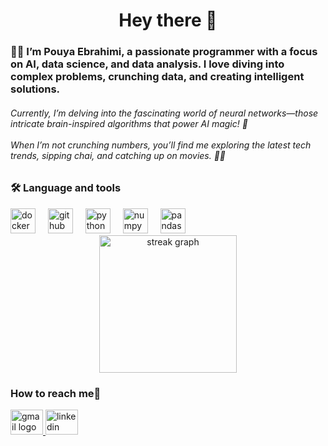 <h1 align="center">Hey there 👋</h1>

<h3 align="left">👩‍💻  I’m Pouya Ebrahimi, a passionate programmer with a focus on AI, data science, and data analysis. I love diving into complex problems, crunching data, and creating intelligent solutions.</h3>

<h6 align="left">Currently, I’m delving into the fascinating world of neural networks—those intricate brain-inspired algorithms that power AI magic! 🧠<br><br>When I’m not crunching numbers, you’ll find me exploring the latest tech trends, sipping chai, and catching up on movies. 🚀🎥</h6>

<h3 align="left">🛠 Language and tools</h3>

<div align="left">
  <img src="https://cdn.jsdelivr.net/gh/devicons/devicon/icons/docker/docker-plain-wordmark.svg" height="40" alt="docker logo" title="Docker" />
  <img width="12" />
  <img src="https://cdn.jsdelivr.net/gh/devicons/devicon/icons/github/github-original.svg" height="40" alt="github logo" title="GitHub" />
  <img width="12" />
  <img src="https://cdn.jsdelivr.net/gh/devicons/devicon/icons/python/python-original.svg" height="40" alt="python logo" title="Python" />
  <img width="12" />
  <img src="https://cdn.jsdelivr.net/gh/devicons/devicon/icons/numpy/numpy-original.svg" height="40" alt="numpy logo" title="NumPy" />
  <img width="12" />
  <img src="https://cdn.jsdelivr.net/gh/devicons/devicon/icons/pandas/pandas-original.svg" height="40" alt="pandas logo" title="pandas" />
</div>

<div align="center">
  <img src="https://streak-stats.demolab.com?user=pou008&locale=en&mode=weekly&theme=dark&hide_border=true&border_radius=5&order=3" height="220" alt="streak graph"  />
</div>

<h3 align="left">How to reach me📮</h3>
<div align="left">
  <a href="mailto:pouya8ebrahimi@gmail.com">
    <img src="https://raw.githubusercontent.com/maurodesouza/profile-readme-generator/master/src/assets/icons/social/gmail/default.svg" width="52" height="40" alt="gmail logo" />
  </a>
  <a href="https://linkedin.com/in/poumi008">
    <img src="https://raw.githubusercontent.com/maurodesouza/profile-readme-generator/master/src/assets/icons/social/linkedin/default.svg" width="52" height="40" alt="linkedin logo" />
  </a>
</div>
